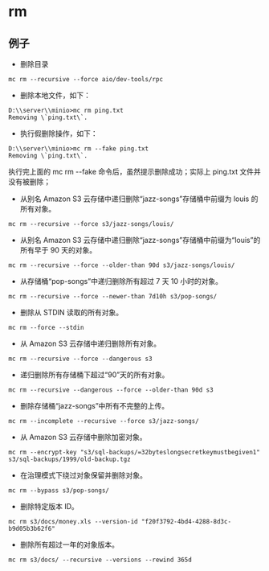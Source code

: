 # rm


## 例子
- 删除目录
```shell
mc rm --recursive --force aio/dev-tools/rpc
```

- 删除本地文件，如下：
```shell
D:\\server\\minio>mc rm ping.txt
Removing \`ping.txt\`.
```

- 执行假删除操作，如下：
```shell
D:\\server\\minio>mc rm --fake ping.txt
Removing \`ping.txt\`.
```
执行完上面的 mc rm --fake 命令后，虽然提示删除成功；实际上 ping.txt 文件并没有被删除；  

- 从别名 Amazon S3 云存储中递归删除“jazz-songs”存储桶中前缀为 louis 的所有对象。
```shell
mc rm --recursive --force s3/jazz-songs/louis/
```

- 从别名 Amazon S3 云存储中递归删除“jazz-songs”存储桶中前缀为“louis”的所有早于 90 天的对象。
```shell
mc rm --recursive --force --older-than 90d s3/jazz-songs/louis/
```

- 从存储桶“pop-songs”中递归删除所有超过 7 天 10 小时的对象。  
```shell
mc rm --recursive --force --newer-than 7d10h s3/pop-songs/
```

- 删除从 STDIN 读取的所有对象。
```shell
mc rm --force --stdin
```

- 从 Amazon S3 云存储中递归删除所有对象。
```shell
mc rm --recursive --force --dangerous s3
```

- 递归删除所有存储桶下超过“90”天的所有对象。
```shell
mc rm --recursive --dangerous --force --older-than 90d s3
```

- 删除存储桶“jazz-songs”中所有不完整的上传。  
```shell
mc rm --incomplete --recursive --force s3/jazz-songs/
```

- 从 Amazon S3 云存储中删除加密对象。
```shell
mc rm --encrypt-key "s3/sql-backups/=32byteslongsecretkeymustbegiven1" s3/sql-backups/1999/old-backup.tgz
```

- 在治理模式下绕过对象保留并删除对象。
```shell
mc rm --bypass s3/pop-songs/
```

- 删除特定版本 ID。
```shell
mc rm s3/docs/money.xls --version-id "f20f3792-4bd4-4288-8d3c-b9d05b3b62f6"
```

- 删除所有超过一年的对象版本。
```shell
mc rm s3/docs/ --recursive --versions --rewind 365d
```
